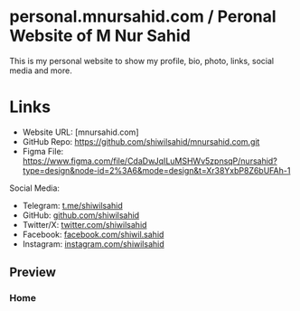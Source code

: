# personal.mnursahid.com / Peronal Website of M Nur Sahid

This is my personal website to show my profile, bio, photo, links, social media and more.

# Links

- Website URL: [mnursahid.com]
- GitHub Repo: https://github.com/shiwilsahid/mnursahid.com.git
- Figma File: https://www.figma.com/file/CdaDwJqILuMSHWv5zpnsqP/nursahid?type=design&node-id=2%3A6&mode=design&t=Xr38YxbP8Z6bUFAh-1

Social Media:

- Telegram: [t.me/shiwilsahid](https://t.me/shiwilsahid)
- GitHub: [github.com/shiwilsahid](https://github.com/shiwilsahid)
- Twitter/X: [twitter.com/shiwilsahid](https://twitter.com/shiwilsahid)
- Facebook: [facebook.com/shiwil.sahid](https://facebook.com/shiwil.sahid)
- Instagram: [instagram.com/shiwilsahid](https://instagram.com/shiwilsahid)

## Preview

### Home

